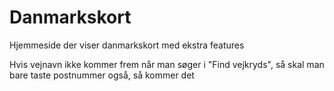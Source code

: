 # Danmarkskort
Hjemmeside der viser danmarkskort med ekstra features

Hvis vejnavn ikke kommer frem når man søger i "Find vejkryds", så skal man bare taste postnummer også, så kommer det
